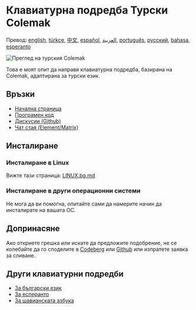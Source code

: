# Клавиатурна подредба Турски Colemak

Превод: [english](README.md), [türkçe](README.tr.md), [中文](README.zh-CN.md), [español](README.es.md), [العربية](README.ar.md), [português](README.pt.md), [русский](README.ru.md), [bahasa](README.id.md), [esperanto](README.eo.md)

![Преглед на турския Colemak](./media/preview.png)

Това е моят опит да направя клавиатурна подредба, базирана на Colemak, адаптирана за турски език.

## Връзки

* [Начална страница](https://salif.github.io/colemak-tr/)
* [Програмен код](https://codeberg.org/salif/colemak-tr)
* [Дискусии (Github)](https://github.com/salif/colemak-tr/discussions)
* [Чат стая (Element/Matrix)](https://matrix.to/#/#salif-colemak:mozilla.org)

## Инсталиране

### Инсталиране в Linux

Вижте тази страница: [LINUX.bg.md](./LINUX.bg.md)

### Инсталиране в други операционни системи

Не мога да ви помогна, опитайте сами да намерите начин да инсталирате на вашата ОС.

## Допринасяне

Ако откриете грешка или искате да предложите подобрение, не се колебайте да го споделите в [Codeberg] или [Github] или изпратете заявка за сливане.

[Github]: https://github.com/salif/colemak-tr/discussions
[Codeberg]: https://codeberg.org/salif/colemak-tr/issues

## Други клавиатурни подредби

* [За български език](https://salif.github.io/colemak-bg/)
* [За есперанто](https://salif.github.io/colemak-eo/)
* [За шавианската азбука](https://salif.github.io/shaw-eo/)

